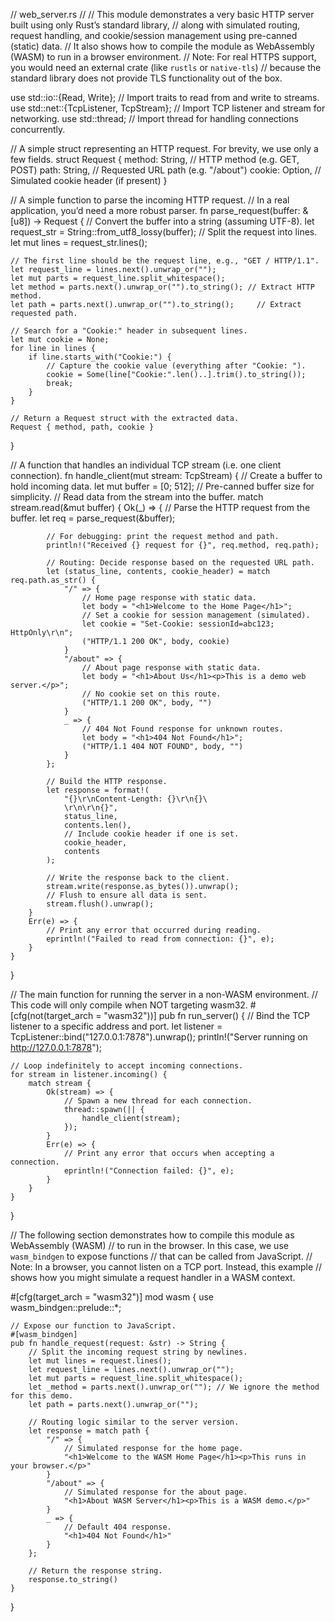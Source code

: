 // web_server.rs
//
// This module demonstrates a very basic HTTP server built using only Rust’s standard library,
// along with simulated routing, request handling, and cookie/session management using pre-canned (static) data.
// It also shows how to compile the module as WebAssembly (WASM) to run in a browser environment.
// Note: For real HTTPS support, you would need an external crate (like `rustls` or `native-tls`)
// because the standard library does not provide TLS functionality out of the box.

use std::io::{Read, Write}; // Import traits to read from and write to streams.
use std::net::{TcpListener, TcpStream}; // Import TCP listener and stream for networking.
use std::thread; // Import thread for handling connections concurrently.

// A simple struct representing an HTTP request. For brevity, we use only a few fields.
struct Request {
    method: String,   // HTTP method (e.g. GET, POST)
    path: String,     // Requested URL path (e.g. "/about")
    cookie: Option<String>, // Simulated cookie header (if present)
}

// A simple function to parse the incoming HTTP request.
// In a real application, you’d need a more robust parser.
fn parse_request(buffer: &[u8]) -> Request {
    // Convert the buffer into a string (assuming UTF-8).
    let request_str = String::from_utf8_lossy(buffer);
    // Split the request into lines.
    let mut lines = request_str.lines();
    
    // The first line should be the request line, e.g., "GET / HTTP/1.1".
    let request_line = lines.next().unwrap_or("");
    let mut parts = request_line.split_whitespace();
    let method = parts.next().unwrap_or("").to_string(); // Extract HTTP method.
    let path = parts.next().unwrap_or("").to_string();     // Extract requested path.

    // Search for a "Cookie:" header in subsequent lines.
    let mut cookie = None;
    for line in lines {
        if line.starts_with("Cookie:") {
            // Capture the cookie value (everything after "Cookie: ").
            cookie = Some(line["Cookie:".len()..].trim().to_string());
            break;
        }
    }

    // Return a Request struct with the extracted data.
    Request { method, path, cookie }
}

// A function that handles an individual TCP stream (i.e. one client connection).
fn handle_client(mut stream: TcpStream) {
    // Create a buffer to hold incoming data.
    let mut buffer = [0; 512]; // Pre-canned buffer size for simplicity.
    // Read data from the stream into the buffer.
    match stream.read(&mut buffer) {
        Ok(_) => {
            // Parse the HTTP request from the buffer.
            let req = parse_request(&buffer);

            // For debugging: print the request method and path.
            println!("Received {} request for {}", req.method, req.path);

            // Routing: Decide response based on the requested URL path.
            let (status_line, contents, cookie_header) = match req.path.as_str() {
                "/" => {
                    // Home page response with static data.
                    let body = "<h1>Welcome to the Home Page</h1>";
                    // Set a cookie for session management (simulated).
                    let cookie = "Set-Cookie: sessionId=abc123; HttpOnly\r\n";
                    ("HTTP/1.1 200 OK", body, cookie)
                }
                "/about" => {
                    // About page response with static data.
                    let body = "<h1>About Us</h1><p>This is a demo web server.</p>";
                    // No cookie set on this route.
                    ("HTTP/1.1 200 OK", body, "")
                }
                _ => {
                    // 404 Not Found response for unknown routes.
                    let body = "<h1>404 Not Found</h1>";
                    ("HTTP/1.1 404 NOT FOUND", body, "")
                }
            };

            // Build the HTTP response.
            let response = format!(
                "{}\r\nContent-Length: {}\r\n{}\
                \r\n\r\n{}",
                status_line,
                contents.len(),
                // Include cookie header if one is set.
                cookie_header,
                contents
            );

            // Write the response back to the client.
            stream.write(response.as_bytes()).unwrap();
            // Flush to ensure all data is sent.
            stream.flush().unwrap();
        }
        Err(e) => {
            // Print any error that occurred during reading.
            eprintln!("Failed to read from connection: {}", e);
        }
    }
}

// The main function for running the server in a non-WASM environment.
// This code will only compile when NOT targeting wasm32.
#[cfg(not(target_arch = "wasm32"))]
pub fn run_server() {
    // Bind the TCP listener to a specific address and port.
    let listener = TcpListener::bind("127.0.0.1:7878").unwrap();
    println!("Server running on http://127.0.0.1:7878");

    // Loop indefinitely to accept incoming connections.
    for stream in listener.incoming() {
        match stream {
            Ok(stream) => {
                // Spawn a new thread for each connection.
                thread::spawn(|| {
                    handle_client(stream);
                });
            }
            Err(e) => {
                // Print any error that occurs when accepting a connection.
                eprintln!("Connection failed: {}", e);
            }
        }
    }
}

// The following section demonstrates how to compile this module as WebAssembly (WASM)
// to run in the browser. In this case, we use `wasm_bindgen` to expose functions
// that can be called from JavaScript.
// Note: In a browser, you cannot listen on a TCP port. Instead, this example
// shows how you might simulate a request handler in a WASM context.

#[cfg(target_arch = "wasm32")]
mod wasm {
    use wasm_bindgen::prelude::*;

    // Expose our function to JavaScript.
    #[wasm_bindgen]
    pub fn handle_request(request: &str) -> String {
        // Split the incoming request string by newlines.
        let mut lines = request.lines();
        let request_line = lines.next().unwrap_or("");
        let mut parts = request_line.split_whitespace();
        let _method = parts.next().unwrap_or(""); // We ignore the method for this demo.
        let path = parts.next().unwrap_or("");

        // Routing logic similar to the server version.
        let response = match path {
            "/" => {
                // Simulated response for the home page.
                "<h1>Welcome to the WASM Home Page</h1><p>This runs in your browser.</p>"
            }
            "/about" => {
                // Simulated response for the about page.
                "<h1>About WASM Server</h1><p>This is a WASM demo.</p>"
            }
            _ => {
                // Default 404 response.
                "<h1>404 Not Found</h1>"
            }
        };

        // Return the response string.
        response.to_string()
    }
}
